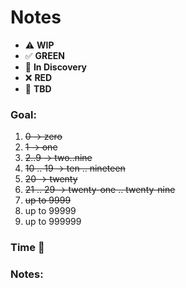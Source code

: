 # Notes

* ⚠️ **WIP**  
* ✅ **GREEN**  
* 🧠 **In Discovery**  
* ❌ **RED**  
* 📝 **TBD**  

### Goal:

1. ~~0 -> zero~~
2. ~~1 -> one~~
3. ~~2..9 -> two..nine~~
4. ~~10 .. 19 -> ten .. nineteen~~
5. ~~20 -> twenty~~
6. ~~21 .. 29 -> twenty-one .. twenty-nine~~
7. ~~up to 9999~~
8. up to 99999
9. up to 999999

### Time 🍅
### Notes: